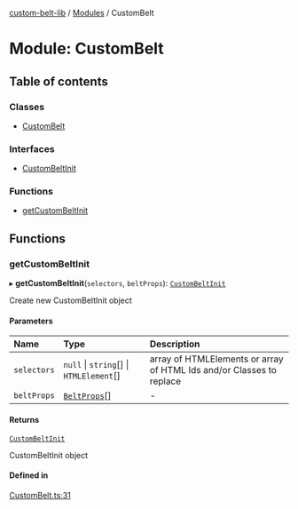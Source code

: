 [custom-belt-lib](../README.md) / [Modules](../modules.md) / CustomBelt

# Module: CustomBelt

## Table of contents

### Classes

- [CustomBelt](../classes/CustomBelt.CustomBelt.md)

### Interfaces

- [CustomBeltInit](../interfaces/CustomBelt.CustomBeltInit.md)

### Functions

- [getCustomBeltInit](CustomBelt.md#getcustombeltinit)

## Functions

### getCustomBeltInit

▸ **getCustomBeltInit**(`selectors`, `beltProps`): [`CustomBeltInit`](../interfaces/CustomBelt.CustomBeltInit.md)

Create new CustomBeltInit object

#### Parameters

| Name        | Type                                             | Description                                                          |
| :---------- | :----------------------------------------------- | :------------------------------------------------------------------- |
| `selectors` | `null` \| `string`[] \| `HTMLElement`[]          | array of HTMLElements or array of HTML Ids and/or Classes to replace |
| `beltProps` | [`BeltProps`](../interfaces/Belt.BeltProps.md)[] | -                                                                    |

#### Returns

[`CustomBeltInit`](../interfaces/CustomBelt.CustomBeltInit.md)

CustomBeltInit object

#### Defined in

[CustomBelt.ts:31](https://github.com/jeffholst/custom-belt/blob/3e8ce41/packages/custom-belt-lib/src/CustomBelt.ts#L31)
